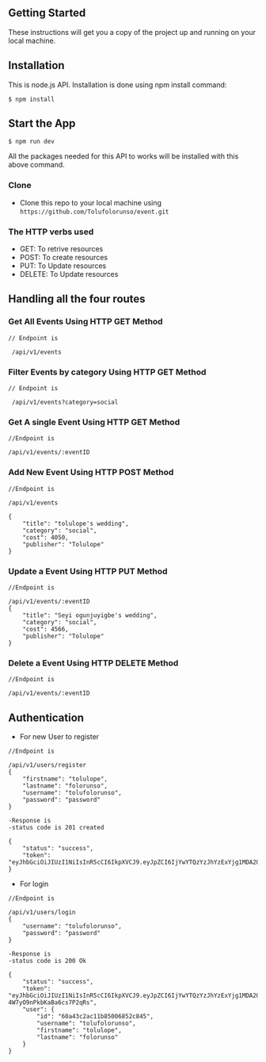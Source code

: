 ## Getting Started

These instructions will get you a copy of the project up and running on your
local machine.

## Installation

This is node.js API. Installation is done using npm install command:

```
$ npm install
```

## Start the App

```
$ npm run dev

```

All the packages needed for this API to works will be installed with this above
command.

### Clone

- Clone this repo to your local machine using
  `https://github.com/Tolufolorunso/event.git`

### The HTTP verbs used

- GET: To retrive resources
- POST: To create resources
- PUT: To Update resources
- DELETE: To Update resources

## Handling all the four routes

### Get All Events Using HTTP GET Method

```
// Endpoint is

 /api/v1/events

```

### Filter Events by category Using HTTP GET Method

```
// Endpoint is

 /api/v1/events?category=social

```

### Get A single Event Using HTTP GET Method

```
//Endpoint is

/api/v1/events/:eventID

```

### Add New Event Using HTTP POST Method

```
//Endpoint is

/api/v1/events

{
    "title": "tolulope's wedding",
    "category": "social",
    "cost": 4050,
    "publisher": "Tolulope"
}

```

### Update a Event Using HTTP PUT Method

```
//Endpoint is

/api/v1/events/:eventID
{
    "title": "Seyi ogunjuyigbe's wedding",
    "category": "social",
    "cost": 4566,
    "publisher": "Tolulope"
}

```

### Delete a Event Using HTTP DELETE Method

```
//Endpoint is

/api/v1/events/:eventID

```

## Authentication

- For new User to register

```
//Endpoint is

/api/v1/users/register
{
    "firstname": "tolulope",
    "lastname": "folorunso",
    "username": "tolufolorunso",
    "password": "password"
}

-Response is
-status code is 201 created

{
    "status": "success",
    "token": "eyJhbGciOiJIUzI1NiIsInR5cCI6IkpXVCJ9.eyJpZCI6IjYwYTQzYzJhYzExYjg1MDA2ODUyYzg0NSIsInVzZXJuYW1lIjoidG9sdWZvbG9ydW5zbyIsImZpcnN0bmFtZSI6InRvbHVsb3BlIiwibGFzdG5hbWUiOiJmb2xvcnVuc28iLCJpYXQiOjE2MjEzNzYwNDIsImV4cCI6MTYyMTM3OTY0Mn0.kKswaNRv1PzcEpdmf8EF66F0DWEBk2DffKVOhfBUmVo"
}
```

- For login

```
//Endpoint is

/api/v1/users/login
{
    "username": "tolufolorunso",
    "password": "password"
}

-Response is
-status code is 200 Ok

{
    "status": "success",
    "token": "eyJhbGciOiJIUzI1NiIsInR5cCI6IkpXVCJ9.eyJpZCI6IjYwYTQzYzJhYzExYjg1MDA2ODUyYzg0NSIsInVzZXJuYW1lIjoidG9sdWZvbG9ydW5zbyIsImZpcnN0bmFtZSI6InRvbHVsb3BlIiwibGFzdG5hbWUiOiJmb2xvcnVuc28iLCJpYXQiOjE2MjEzNzYxMjksImV4cCI6MTYyMTM3OTcyOX0.AQCnipDBOwMS96LG_0h-4W7yO9nPkbKaBa6cs7P2qRs",
    "user": {
        "id": "60a43c2ac11b85006852c845",
        "username": "tolufolorunso",
        "firstname": "tolulope",
        "lastname": "folorunso"
    }
}
```
